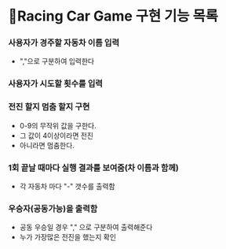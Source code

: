 # 🚗Racing Car Game 구현 기능 목록 #

### 사용자가 경주할 자동차 이름 입력 ###
- ","으로 구분하여 입력한다</br>
### 사용자가 시도할 횟수를 입력 ###

### 전진 할지 멈춤 할지 구현 ###
- 0-9의 무작위 값을 구한다.</br>
- 그 값이 4이상이라면 전진</br>
- 아니라면 멈춤한다.</br>
### 1회 끝날 때마다 실행 결과를 보여줌(차 이름과 함께) ###
- 각 자동차 마다 "-" 갯수를 출력함 </br>
### 우승자(공동가능)을 출력함 ###
- 공동 우승일 경우 "," 으로 구분하여 출력해준다</br>
- 누가 가장많은 전진을 했는지 확인</br>




